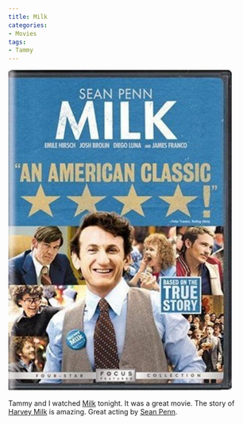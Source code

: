 ```yaml
---
title: Milk
categories:
- Movies
tags:
- Tammy
---
```


![](/assets/posts/2009/8811e357c028cc27d1fb335efa567861.jpg)
  



Tammy and I watched [Milk](http://www.imdb.com/title/tt1013753/) tonight. It was a great movie. The story of [Harvey Milk](http://en.wikipedia.org/wiki/Harvey_Milk) is amazing. Great acting by [Sean Penn](http://en.wikipedia.org/wiki/Sean_penn).
